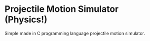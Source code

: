 # Projectile Motion Simulator (Physics!)

Simple made in C programming language projectile motion simulator.
